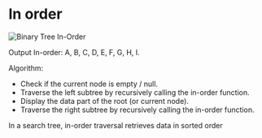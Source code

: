 # In order

![Binary Tree In-Order](https://upload.wikimedia.org/wikipedia/commons/7/77/Sorted_binary_tree_inorder.svg "Binary Tree")

Output In-order: A, B, C, D, E, F, G, H, I.

Algorithm:
* Check if the current node is empty / null.
* Traverse the left subtree by recursively calling the in-order function.
* Display the data part of the root (or current node).
* Traverse the right subtree by recursively calling the in-order function.

In a search tree, in-order traversal retrieves data in sorted order
